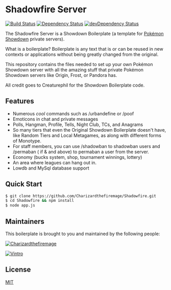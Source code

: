# Shadowfire Server

[![Build Status](https://travis-ci.org/CreaturePhil/Showdown-Boilerplate.svg)](https://travis-ci.org/CreaturePhil/Showdown-Boilerplate)
[![Dependency Status](https://david-dm.org/CreaturePhil/Showdown-Boilerplate.svg)](https://david-dm.org/CreaturePhil/Showdown-Boilerplate)
[![devDependency Status](https://david-dm.org/CreaturePhil/Showdown-Boilerplate/dev-status.svg)](https://david-dm.org/CreaturePhil/Showdown-Boilerplate#info=devDependencies)

The Shadowfire Server is a Showdown Boilerplate (a template for [Pokémon Showdown](https://github.com/Zarel/Pokemon-Showdown)
private servers).

What is a boilerplate? Boilerplate is any text that is or can be reused in new
contexts or applications without being greatly changed from the original.

This repository contains the files needed to set up your own Pokémon Showdown
server with all the amazing stuff that private Pokémon Showdown servers like
Origin, Frost, or Pandora has.

All credit goes to Creaturephil for the Showdown Boilerplate code. 


## Features

- Numerous *cool* commands such as /urbandefine or /poof
- Emoticons in chat and private messages
- Polls, Hangman, Profile, Tells, Night Club, TCs, and Anagrams
- So many tiers that even the Original Showdown Boilerplate doesn't have, like Random Tiers and Local Metagames, as along with different forms of Monotype.
- For staff members, you can use /shadowban to shadowban users and /permaban ( if & and above) to permaban a user from the server.
- Economy (bucks system, shop, tournament winnings, lottery)
- An area where leagues can hang out in. 
- Lowdb and MySql database support

## Quick Start

```bash
$ git clone https://github.com/Charizardthefiremage/Shadowfire.git
$ cd Shadowfire && npm install
$ node app.js
```

## Maintainers

This boilerplate is brought to you and maintained by the following people:


[![Charizardthefiremage](https://avatars1.githubusercontent.com/u/14117114?v=3&s=96)](https://github.com/charizardthefiremage)

[![Vintro](https://avatars3.githubusercontent.com/u/15351297?v=3&s=400)](https://github.com/vintro)


## License

[MIT](LICENSE)
